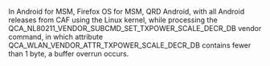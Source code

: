 In Android for MSM, Firefox OS for MSM, QRD Android, with all Android releases from CAF using the Linux kernel, while processing the QCA_NL80211_VENDOR_SUBCMD_SET_TXPOWER_SCALE_DECR_DB vendor command, in which attribute QCA_WLAN_VENDOR_ATTR_TXPOWER_SCALE_DECR_DB contains fewer than 1 byte, a buffer overrun occurs.